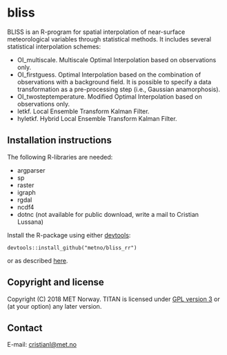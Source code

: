 # bliss

BLISS is an R-program for spatial interpolation of near-surface meteorological variables through statistical methods.
It includes several statistical interpolation schemes:

* OI\_multiscale. Multiscale Optimal Interpolation based on observations only.
* OI\_firstguess. Optimal Interpolation based on the combination of observations with a background field. It is possible to specify a data transformation as a pre-processing step (i.e., Gaussian anamorphosis).
* OI\_twosteptemperature. Modified Optimal Interpolation based on observations only.
* letkf. Local Ensemble Transform Kalman Filter.
* hyletkf. Hybrid Local Ensemble Transform Kalman Filter.

Installation instructions
-------------------------
The following R-libraries are needed:

* argparser
* sp
* raster
* igraph
* rgdal
* ncdf4
* dotnc (not available for public download, write a mail to Cristian Lussana)

Install the R-package using either [devtools](https://cran.r-project.org/web/packages/devtools/README.html):

```
devtools::install_github("metno/bliss_rr")
```

or as described [here](https://cran.r-project.org/).

Copyright and license
---------------------
Copyright (C) 2018 MET Norway. TITAN is licensed under [GPL
version 3](https://github.com/metno/TITAN/blob/master/LICENSE) or (at
your option) any later version.

Contact
-------
E-mail: cristianl@met.no

